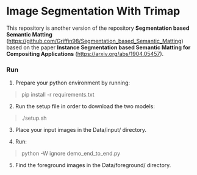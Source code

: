 # Image Segmentation With Trimap

This repository is another version of the repository **Segmentation based Semantic Matting**
 (https://github.com/Griffin98/Segmentation_based_Semantic_Matting) based on the paper  **Instance Segmentation based Semantic Matting for Compositing Applications** (https://arxiv.org/abs/1904.05457).

### Run
1. Prepare your python environment by running:

> pip install -r requirements.txt

2. Run the setup file in order to download the two models:

> ./setup.sh

3. Place your input images in the Data/input/ directory.

4. Run:

> python -W ignore demo_end_to_end.py

5. Find the foreground images in the Data/foreground/ directory. 

